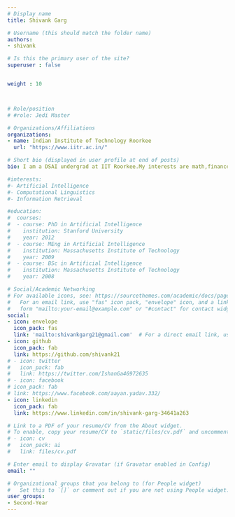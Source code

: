 ```yaml
---
# Display name
title: Shivank Garg 

# Username (this should match the folder name)
authors:
- shivank

# Is this the primary user of the site?
superuser : false


weight : 10



# Role/position
# #role: Jedi Master

# Organizations/Affiliations
organizations:
- name: Indian Institute of Technology Roorkee
  url: "https://www.iitr.ac.in/"

# Short bio (displayed in user profile at end of posts)
bio: I am a DSAI undergrad at IIT Roorkee.My interests are math,finance,ml and dl aswell as exploring different technical fields. I love to solve real life problems using the field of machine learning. Fond of watching web series and movies in my free time.

#interests:
#- Artificial Intelligence
#- Computational Linguistics
#- Information Retrieval

#education:
#  courses:
#  - course: PhD in Artificial Intelligence
#    institution: Stanford University
#    year: 2012
#  - course: MEng in Artificial Intelligence
#    institution: Massachusetts Institute of Technology
#    year: 2009
#  - course: BSc in Artificial Intelligence
#    institution: Massachusetts Institute of Technology
#    year: 2008

# Social/Academic Networking
# For available icons, see: https://sourcethemes.com/academic/docs/page-builder/#icons
#   For an email link, use "fas" icon pack, "envelope" icon, and a link in the
#   form "mailto:your-email@example.com" or "#contact" for contact widget.
social:
- icon: envelope
  icon_pack: fas
  link: 'mailto:shivankgarg21@gmail.com'  # For a direct email link, use "mailto:test@example.org".
- icon: github
  icon_pack: fab
  link: https://github.com/shivank21
# - icon: twitter
#   icon_pack: fab
#   link: https://twitter.com/IshanGa46972635
# - icon: facebook
# icon_pack: fab
# link: https://www.facebook.com/aayan.yadav.332/
- icon: linkedin
  icon_pack: fab
  link: https://www.linkedin.com/in/shivank-garg-34641a263

# Link to a PDF of your resume/CV from the About widget.
# To enable, copy your resume/CV to `static/files/cv.pdf` and uncomment the lines below.
# - icon: cv
#   icon_pack: ai
#   link: files/cv.pdf

# Enter email to display Gravatar (if Gravatar enabled in Config)
email: ""

# Organizational groups that you belong to (for People widget)
#   Set this to `[]` or comment out if you are not using People widget.
user_groups:
- Second-Year
---
```

<!-- 
Otaku, interested in learning new stuff about anything and everything. Loves anime and good music more than anything. Current interests involve Computer Vision, Robotics, Finance and business management. Wants to open something of his own somewhere along the road.

Visit my webpage : https://ayushtues.github.io/ -->
